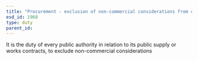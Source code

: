 ```yaml
---
title: "Procurement - exclusion of non-commercial considerations from contracts"
esd_id: 1968
type: duty
parent_id:  
---
```


It is the duty of every public authority in relation to its public supply or works contracts, to exclude non-commercial considerations  

